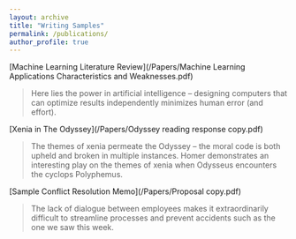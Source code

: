 ```yaml
---
layout: archive
title: "Writing Samples"
permalink: /publications/
author_profile: true
---
```


[Machine Learning Literature Review](/Papers/Machine Learning Applications Characteristics and Weaknesses.pdf)

> Here lies the power in artificial intelligence – designing computers that can optimize results independently minimizes human error (and effort). 

[Xenia in The Odyssey](/Papers/Odyssey reading response copy.pdf)

> The themes of xenia permeate the Odyssey – the moral code is both upheld and broken in multiple instances. Homer demonstrates an interesting play on the themes of xenia when Odysseus encounters the cyclops Polyphemus.


[Sample Conflict Resolution Memo](/Papers/Proposal copy.pdf)

> The lack of dialogue between employees makes it extraordinarily difficult to streamline processes and prevent accidents such as the one we saw this week.

